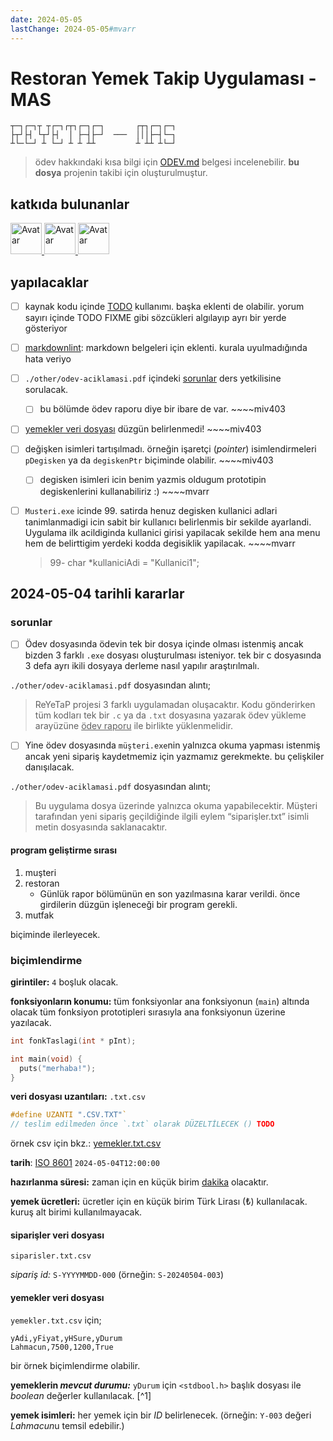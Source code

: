 ```yaml
---
date: 2024-05-05
lastChange: 2024-05-05#mvarr
---
```


<!--BELGEYİ DÜZENLEYECEK KİŞİ:
    - girintiler iki boşluk olacak biçimide yazılmıştır.
    - üstteki `lastChange` girdisini uygun biçimide değiştirebilirsin
    - eklediğin yapılacaklar girdisinin sonuna `~~~~isim` yazman güzel olabilir.
    - KOLAY GELSİN -->

# Restoran Yemek Takip Uygulaması - MAS

```text
┬─┐┌─┐┬ ┬┌─┐┌┬┐┌─┐┌─┐       ┌┬┐┌─┐┌─┐
├┬┘├┤ └┬┘├┤  │ ├─┤├─┘  ───  │││├─┤└─┐
┴└─└─┘ ┴ └─┘ ┴ ┴ ┴┴         ┴ ┴┴ ┴└─┘
```

> ödev hakkındaki kısa bilgi için [ODEV.md](https://github.com/miv403/reyetap-mas/blob/master/ODEV.md) belgesi incelenebilir.
> **bu dosya** projenin takibi için oluşturulmuştur.

## katkıda bulunanlar

<a href="https://github.com/mvarr">
  <img src="https://avatars.githubusercontent.com/u/147834815?v=4" alt="Avatar" height=50>
</a>
<a href="https://github.com/miv403">
  <img src="https://avatars.githubusercontent.com/u/62180556?v=4" alt="Avatar" height=50>
</a>
<a href="https://github.com/Dartsemih">
  <img src="https://avatars.githubusercontent.com/u/165713244?v=4" alt="Avatar" height=50>
</a>

## yapılacaklar

- [ ] kaynak kodu içinde [TODO](https://marketplace.visualstudio.com/items?itemName=Gruntfuggly.todo-tree) kullanımı. başka eklenti de olabilir. yorum sayırı içinde TODO FIXME gibi sözcükleri algılayıp ayrı bir yerde gösteriyor
- [ ] [markdownlint](https://marketplace.visualstudio.com/items?itemName=DavidAnson.vscode-markdownlint): markdown belgeleri için eklenti. kurala uyulmadığında hata veriyo
- [ ] `./other/odev-aciklamasi.pdf` içindeki [sorunlar](#sorunlar) ders yetkilisine sorulacak.
  - [ ] bu bölümde ödev raporu diye bir ibare de var. ~~~~miv403
- [ ] [yemekler veri dosyası](#yemekler-veri-dosyası) düzgün belirlenmedi! ~~~~miv403
- [ ] değişken isimleri tartışılmadı. örneğin işaretçi (*pointer*) isimlendirmeleri `pDegisken` ya da `degiskenPtr` biçiminde olabilir. ~~~~miv403
  - [ ] degisken isimleri icin benim yazmis oldugum prototipin degiskenlerini kullanabiliriz :) ~~~~mvarr
- [ ] `Musteri.exe` icinde 99. satirda henuz degisken kullanici adlari tanimlanmadigi icin sabit bir kullanıcı belirlenmis bir sekilde ayarlandi. Uygulama ilk acildiginda kullanici girisi yapilacak sekilde hem ana menu hem de belirttigim yerdeki kodda degisiklik yapilacak. ~~~~mvarr

  > 99- char *kullaniciAdi = "Kullanici1";

## 2024-05-04 tarihli kararlar

### sorunlar

- [ ] Ödev dosyasında ödevin tek bir dosya içinde olması istenmiş ancak bizden 3 farklı `.exe` dosyası oluşturulması isteniyor. tek bir c dosyasında 3 defa ayrı ikili dosyaya derleme nasıl yapılır araştırılmalı.

`./other/odev-aciklamasi.pdf` dosyasından alıntı;
> ReYeTaP projesi 3 farklı uygulamadan oluşacaktır.
> Kodu gönderirken tüm kodları tek bir `.c` ya da `.txt` dosyasına yazarak ödev yükleme
> arayüzüne <u>ödev raporu</u> ile birlikte yüklenmelidir.

- [ ] Yine ödev dosyasında `müşteri.exe`nin yalnızca okuma yapması istenmiş ancak yeni sipariş kaydetmemiz için yazmamız gerekmekte. bu çelişkiler danışılacak.

`./other/odev-aciklamasi.pdf` dosyasından alıntı;
> Bu uygulama dosya
> üzerinde yalnızca okuma yapabilecektir. Müşteri tarafından yeni sipariş geçildiğinde
> ilgili eylem “siparişler.txt” isimli metin dosyasında saklanacaktır.

#### program geliştirme sırası

1. muşteri
2. restoran
    - Günlük rapor bölümünün en son yazılmasına karar verildi. önce girdilerin düzgün işleneceği bir program gerekli.
3. mutfak

biçiminde ilerleyecek.

### biçimlendirme

**girintiler:** `4` boşluk olacak.

**fonksiyonların konumu:** tüm fonksiyonlar ana fonksiyonun (`main`) altında olacak tüm fonksiyon prototipleri sırasıyla ana fonksiyonun üzerine yazılacak.

```C
int fonkTaslagi(int * pInt);

int main(void) {
  puts("merhaba!");
}
```

**veri dosyası uzantıları:** `.txt.csv`

```C
#define UZANTI ".CSV.TXT"`
// teslim edilmeden önce `.txt` olarak DÜZELTİLECEK () TODO
```

örnek csv için bkz.: [yemekler.txt.csv](#yemekler-veri-dosyası)

**tarih**: [ISO 8601](https://en.wikipedia.org/wiki/ISO_8601) `2024-05-04T12:00:00`

**hazırlanma süresi:** zaman için en küçük birim [dakika](https://en.wikipedia.org/wiki/Minute) olacaktır.

**yemek ücretleri:** ücretler için en küçük birim Türk Lirası (₺) kullanılacak. kuruş alt birimi kullanılmayacak.

#### siparişler veri dosyası

`siparisler.txt.csv`

*sipariş id:* `S-YYYYMMDD-000` (örneğin: `S-20240504-003`)

#### yemekler veri dosyası

`yemekler.txt.csv` için;

```csv
yAdi,yFiyat,yHSure,yDurum
Lahmacun,7500,1200,True
```

bir örnek biçimlendirme olabilir.

**yemeklerin *mevcut durumu:*** `yDurum` için `<stdbool.h>` başlık dosyası ile *boolean* değerler kullanılacak. [^1]

**yemek isimleri:** her yemek için bir *ID* belirlenecek. (örneğin: `Y-003` değeri *Lahmacun*u temsil edebilir.)

<!--MARKDOWN LINT BOS YAPMASIN DİYE VAR-->
<!-- markdownlint-configure-file { 
  "no-inline-html": {
    "allowed_elements": [
  "a",
  "img",
  "u",
  "br",
    ]
  }
} -->